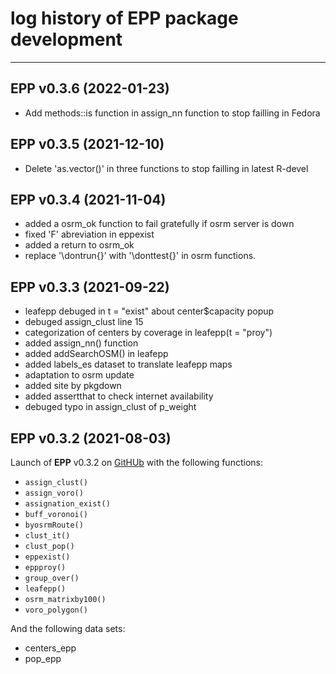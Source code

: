 # log history of EPP package development

-------------------------------------------------------

## EPP v0.3.6 (2022-01-23)

  * Add methods::is function in assign_nn function to stop failling in Fedora

## EPP v0.3.5 (2021-12-10)

  * Delete 'as.vector()' in three functions to stop failling in latest  R-devel

## EPP v0.3.4 (2021-11-04)

  * added a osrm_ok function to fail gratefully if osrm server is down
  * fixed 'F' abreviation in eppexist
  * added a return to osrm_ok
  * replace '\dontrun{}' with '\donttest{}' in osrm functions.

## EPP v0.3.3 (2021-09-22) 

  * leafepp debuged in t = "exist" about center$capacity popup
  * debuged assign_clust line 15
  * categorization of centers by coverage in leafepp(t = "proy")
  * added assign_nn() function
  * added addSearchOSM() in leafepp
  * added labels_es dataset to translate leafepp maps 
  * adaptation to osrm update
  * added site by pkgdown
  * added assertthat to check internet availability
  * debuged typo in assign_clust of p_weight

## EPP v0.3.2 (2021-08-03)

Launch of **EPP** v0.3.2 on [GitHUb](https://github.com/RichDeto/EPP) with the following functions:  
  * `assign_clust()`    
  * `assign_voro()`    
  * `assignation_exist()`
  * `buff_voronoi()`
  * `byosrmRoute()`
  * `clust_it()`
  * `clust_pop()`
  * `eppexist()`
  * `eppproy()`
  * `group_over()`
  * `leafepp()`
  * `osrm_matrixby100()`
  * `voro_polygon()`
  
  
And the following data sets:    
  * centers_epp    
  * pop_epp    
